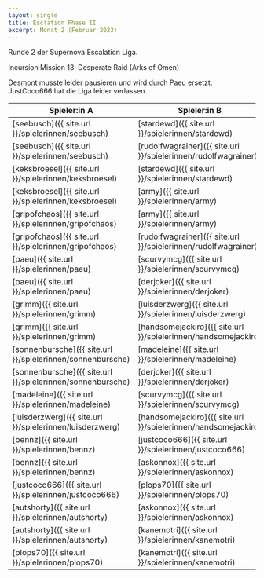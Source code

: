 ```yaml
---
layout: single
title: Esclation Phase II
excerpt: Monat 2 (Februar 2023)
---
```


Runde 2 der Supernova Escalation Liga.

Incursion Mission 13: Desperate Raid (Arks of Omen)

Desmont musste leider pausieren und wird durch Paeu ersetzt.
JustCoco666 hat die Liga leider verlassen.

| Spieler:in A | Spieler:in B | Gewinner |
|--------------|--------------|----------|
| [seebusch]({{ site.url }}/spielerinnen/seebusch) | [stardewd]({{ site.url }}/spielerinnen/stardewd) | B |
| [seebusch]({{ site.url }}/spielerinnen/seebusch) | [rudolfwagrainer]({{ site.url }}/spielerinnen/rudolfwagrainer) | B |
| [keksbroesel]({{ site.url }}/spielerinnen/keksbroesel) | [stardewd]({{ site.url }}/spielerinnen/stardewd) | B |
| [keksbroesel]({{ site.url }}/spielerinnen/keksbroesel) | [army]({{ site.url }}/spielerinnen/army) |A|
| [gripofchaos]({{ site.url }}/spielerinnen/gripofchaos) | [army]({{ site.url }}/spielerinnen/army) | A |
| [gripofchaos]({{ site.url }}/spielerinnen/gripofchaos) | [rudolfwagrainer]({{ site.url }}/spielerinnen/rudolfwagrainer) | A |
| [paeu]({{ site.url }}/spielerinnen/paeu) | [scurvymcg]({{ site.url }}/spielerinnen/scurvymcg) | A |
| [paeu]({{ site.url }}/spielerinnen/paeu) | [derjoker]({{ site.url }}/spielerinnen/derjoker) | A |
| [grimm]({{ site.url }}/spielerinnen/grimm) | [luisderzwerg]({{ site.url }}/spielerinnen/luisderzwerg) | B |
| [grimm]({{ site.url }}/spielerinnen/grimm) | [handsomejackiro]({{ site.url }}/spielerinnen/handsomejackiro) | A |
| [sonnenbursche]({{ site.url }}/spielerinnen/sonnenbursche) | [madeleine]({{ site.url }}/spielerinnen/madeleine) | A |
| [sonnenbursche]({{ site.url }}/spielerinnen/sonnenbursche) | [derjoker]({{ site.url }}/spielerinnen/derjoker) ||
| [madeleine]({{ site.url }}/spielerinnen/madeleine) | [scurvymcg]({{ site.url }}/spielerinnen/scurvymcg) | B |
| [luisderzwerg]({{ site.url }}/spielerinnen/luisderzwerg) | [handsomejackiro]({{ site.url }}/spielerinnen/handsomejackiro) | A |
| [bennz]({{ site.url }}/spielerinnen/bennz) | [justcoco666]({{ site.url }}/spielerinnen/justcoco666) | A (ff) |
| [bennz]({{ site.url }}/spielerinnen/bennz) | [askonnox]({{ site.url }}/spielerinnen/askonnox) | B |
| [justcoco666]({{ site.url }}/spielerinnen/justcoco666) | [plops70]({{ site.url }}/spielerinnen/plops70) | B (ff) |
| [autshorty]({{ site.url }}/spielerinnen/autshorty) | [askonnox]({{ site.url }}/spielerinnen/askonnox) | B |
| [autshorty]({{ site.url }}/spielerinnen/autshorty) | [kanemotri]({{ site.url }}/spielerinnen/kanemotri) | B |
| [plops70]({{ site.url }}/spielerinnen/plops70) | [kanemotri]({{ site.url }}/spielerinnen/kanemotri) | B |